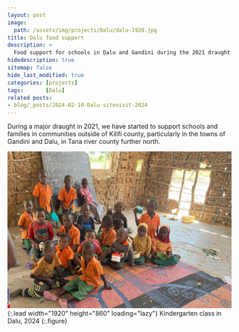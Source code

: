 ```yaml
---
layout: post
image: 
  path: /assets/img/projects/Dalu/dalu-1920.jpg
title: Dalu food support
description: >
  Food support for schools in Dalu and Gandini during the 2021 draught
hidedescription: true
sitemap: false
hide_last_modified: true
categories: [projects]
tags:       [Dalu]
related posts:
- blog/_posts/2024-02-10-Dalu-sitevisit-2024
---
```


During a major draught in 2021, we have started to support schools and families in communities outside of Kilifi county, particularly in the towns of Gandini and Dalu, in Tana river county further north.

![Dalu kindergarten class](/assets/img/projects/Dalu/dalu-kindergarten-1920.jpg){:.lead width="1920" height="860" loading="lazy"}
Kindergarten class in Dalu, 2024
{:.figure}